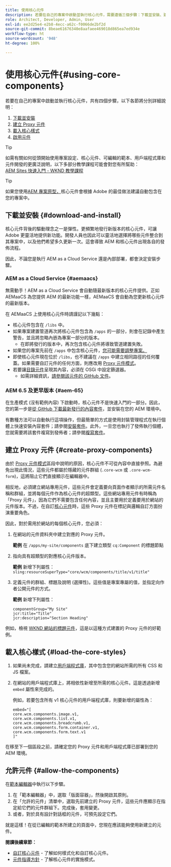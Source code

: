 ```yaml
---
title: 使用核心元件
description: 若要在自己的專案中啟動並執行核心元件，需要遵循三個步驟：下載並安裝、建立 proxy 元件、載入核心樣式並在範本上允許元件。
role: Architect, Developer, Admin, User
exl-id: ee2d25e4-e2b8-4ecc-a62c-f0066de2bf2d
source-git-commit: 8beae61676340e8aafaee469018d865ea7ed934e
workflow-type: ht
source-wordcount: '948'
ht-degree: 100%

---
```


# 使用核心元件{#using-core-components}

若要在自己的專案中啟動並執行核心元件，共有四個步驟，以下各節將分別詳細說明：

1. [下載並安裝](#download-and-install)
1. [建立 Proxy 元件](#create-proxy-components)
1. [載入核心樣式](#load-the-core-styles)
1. [啟用元件](#allow-the-components)

>[!TIP]
>
>如需有關如何從頭開始使用專案設定、核心元件、可編輯的範本、用戶端程式庫和元件開發的更廣泛說明，以下多部分教學課程可能會對您有所幫助：\
>[AEM Sites 快速入門 - WKND 教學課程](https://experienceleague.adobe.com/docs/experience-manager-learn/getting-started-wknd-tutorial-develop/overview.html)

>[!TIP]
>
>如果您使用[AEM 專案原型，](/help/developing/archetype/overview.md)核心元件會根據 Adobe 的最佳做法建議自動包含在您的專案中。

## 下載並安裝 {#download-and-install}

核心元件背後的驅動理念之一是彈性。更頻繁地發行新版本的核心元件，可讓 Adobe 更靈活地提供新功能。開發人員也因此可以靈活地選擇將哪些元件整合到其專案中，以及他們希望多久更新一次。這會導致 AEM 和核心元件出現各自的發佈流程。

因此，不論您是執行 AEM as a Cloud Service 還是內部部署，都會決定安裝步驟。

### AEM as a Cloud Service {#aemaacs}

無需動手！AEM as a Cloud Service 會自動隨最新版本的核心元件提供。正如 AEMaaCS 為您提供 AEM 的最新功能一樣，AEMaaCS 會自動為您更新核心元件的最新版本。

在 AEMaaCS 上使用核心元件時請謹記以下幾點：

* 核心元件包含在 `/libs` 中。
* 如果專案建置管道再次將核心元件包含為 `/apps` 的一部分，則會在記錄中產生警告，並且將忽略內嵌為專案一部分的版本。
   * 在即將發行的版本中，再次包含核心元件將導致管道建置失敗。
* 如果您的專案先前在 `/apps` 中包含核心元件，[您可能需要調整專案。](/help/developing/overview.md#via-aemaacs)
* 即使核心元件現在位於 `/libs`，也不建議在 `/apps` 中建立相同路徑的任何覆蓋。如果需要自訂元件的任何方面，則應改用 [Proxy 元件模式](/help/developing/guidelines.md#proxy-component-pattern)。
* 若要讓[目錄元件](/help/components/tableofcontents.md)呈現其內容，必須在 OSGi 中設定篩選器。
   * 如需詳細資訊，[請參閱該元件的 GitHub 文件](https://adobe.com/go/aem_cmp_tech_tableofcontents_v1)。

### AEM 6.5 及更早版本 {#aem-65}

在生產模式 (沒有範例內容) 下啟動時，核心元件不是快速入門的一部分。因此，您的第一步是[從 GitHub 下載最新發行的內容套件](https://github.com/adobe/aem-core-wcm-components/releases/latest)，並安裝在您的 AEM 環境中。

有數種方法可以自動執行這項操作，但最簡單的方式是使用封裝管理程式在執行個體上快速安裝內容套件；請參閱[安裝套件](https://experienceleague.adobe.com/docs/experience-manager-65/administering/contentmanagement/package-manager.html#installing-packages)。此外，一旦您也執行了發佈執行個體，您就需要將該套件複寫到發佈者；請參閱[複寫套件](https://experienceleague.adobe.com/docs/experience-manager-65/administering/contentmanagement/package-manager.html#replicating-packages)。

## 建立 Proxy 元件 {#create-proxy-components}

由於 [Proxy 元件模式](/help/developing/guidelines.md#proxy-component-pattern)區段中說明的原因，核心元件不可從內容中直接參照。為避免出現此情況，這些元件都屬於隱藏的元件群組 (`.core-wcm` 或 `.core-wcm-form`)，這將阻止它們直接顯示在編輯器中。

相反地，必須建立網站專用元件，這些元件會定義要向頁面作者顯示的所需元件名稱和群組，並將每個元件作為核心元件的超類型。這些網站專用元件有時稱為「Proxy 元件」，因為它們不需要包含任何內容，並且主要用於定義要用於網站的元件版本。不過，在自訂[核心元件](/help/developing/customizing.md)時，這些 Proxy 元件在標記與邏輯自訂方面扮演重要角色。

因此，對於需用於網站的每個核心元件，您必須：

1. 在網站的元件資料夾中建立對應的 Proxy 元件。

   **範例**
在 `/apps/my-site/components` 底下建立類型 `cq:Component` 的標題節點

1. 指向具有超類型的對應核心元件版本。

   **範例**
新增下列屬性：\
   `sling:resourceSuperType="core/wcm/components/title/v1/title"`

1. 定義元件的群組、標題及說明 (選擇性)。這些值是專案專屬的值，並指定向作者公開元件的方式。

   **範例**
新增下列屬性：

   ```shell
   componentGroup="My Site"
   jcr:title="Title"  
   jcr:description="Section Heading"
   ```

例如，檢視 [WKND 網站的標題元件](https://github.com/adobe/aem-guides-wknd/blob/master/ui.apps/src/main/content/jcr_root/apps/wknd/components/title/.content.xml)，這是以這種方式建置的 Proxy 元件的好範例。

## 載入核心樣式 {#load-the-core-styles}

1. 如果尚未完成，請建立[用戶端程式庫](https://experienceleague.adobe.com/docs/experience-manager-cloud-service/implementing/developing/full-stack/clientlibs.html)，其中包含您的網站所需的所有 CSS 和 JS 檔案。
1. 在網站的用戶端程式庫上，將相依性新增至所需的核心元件。這是透過新增 `embed` 屬性來完成的。

   例如，若要包含所有 v1 核心元件的用戶端程式庫，則要新增的屬性為：

   ```shell
   embed="[  
   core.wcm.components.image.v1,  
   core.wcm.components.list.v1,  
   core.wcm.components.breadcrumb.v1,  
   core.wcm.components.form.container.v1,  
   core.wcm.components.form.text.v1  
   ]"
   ```

在移至下一個區段之前，請確定您的 Proxy 元件和用戶端程式庫已部署到您的 AEM 環境。

## 允許元件 {#allow-the-components}

在[範本編輯器](https://experienceleague.adobe.com/docs/experience-manager-cloud-service/sites/authoring/features/templates.html)中執行以下步驟。

1. 在「範本編輯器」中，選取「版面容器」，然後開啟其原則。
1. 在「允許的元件」清單中，選取先前建立的 Proxy 元件，這些元件應顯示在指定給它們的元件群組下。完成後，套用變更。
1. 或者，對於具有設計對話框的元件，可預先設定它們。

就是這樣！在從已編輯的範本所建立的頁面中，您現在應該能夠使用新建立的元件。

**閱讀後續章節：**

* [自訂核心元件](/help/developing/customizing.md) - 了解如何樣式化和自訂核心元件。
* [元件指導方針](/help/developing/guidelines.md) - 了解核心元件的實施模式。
